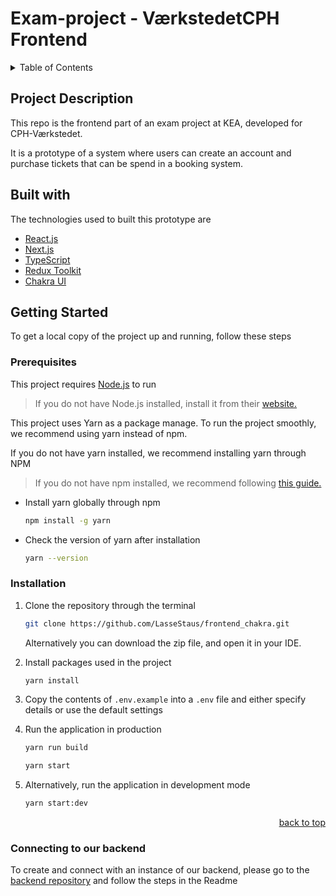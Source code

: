 <a id="top"></a>

# Exam-project - VærkstedetCPH Frontend 


<!-- TABLE OF CONTENTS -->
<details>
  <summary>Table of Contents</summary>
  <ol>
    <li>
      <a href="#project-description">Project Description</a>
      <ul>
        <li><a href="#built-with">Built With</a></li>
      </ul>
    </li>
    <li>
      <a href="#getting-started">Getting Started</a>
      <ul>
        <li><a href="#prerequisites">Prerequisites</a></li>
        <li><a href="#installation">Installation</a></li>
      </ul>
    </li>
    <li><a href="#connect-to-backend">Connect to our backend repo</a></li>
  </ol>
</details>


## Project Description
This repo is the frontend part of an exam project at KEA, developed for CPH-Værkstedet. 

It is a prototype of a system where users can create an account and purchase tickets that can be spend in a booking system. 


## Built with

The technologies used to built this prototype are

* [React.js](https://reactjs.org/)
* [Next.js](https://nextjs.org/)
* [TypeScript](https://www.typescriptlang.org/)
* [Redux Toolkit](https://redux-toolkit.js.org/)
* [Chakra UI](https://chakra-ui.com/)


<!-- GETTING STARTED -->
## Getting Started

To get a local copy of the project up and running, follow these steps


### Prerequisites

This project requires [Node.js](https://nodejs.org/en/) to run

> If you do not have Node.js installed, install it from their [website.](https://nodejs.org/en/)



This project uses Yarn as a package manage. To run the project smoothly, we recommend using yarn instead of npm. 

If you do not have yarn installed, we recommend installing yarn through NPM

> If you do not have npm installed, we recommend following [this guide.](https://docs.npmjs.com/downloading-and-installing-node-js-and-npm)


* Install yarn globally through npm
    ```sh
    npm install -g yarn
    ```
* Check the version of yarn after installation
    ```sh
    yarn --version
    ```




### Installation

1. Clone the repository through the terminal
     ```sh
     git clone https://github.com/LasseStaus/frontend_chakra.git
     ```
   Alternatively you can download the zip file, and open it in your IDE. 
   
2. Install packages used in the project
     ```sh
     yarn install
     ``` 
3. Copy the contents of `.env.example` into a `.env` file and either specify details or use the default settings
   
4. Run the application in production
     ```sh
     yarn run build
     ```
      ```sh
     yarn start
     ```

5. Alternatively, run the application in development mode
     ```sh
     yarn start:dev
     ```
   
<p align="right"><a href="#top">back to top</a></p>



### Connecting to our backend

To create and connect with an instance of our backend, please go to the [backend repository](https://github.com/LasseStaus/CPHworkshop_backend) and follow the steps in the Readme



